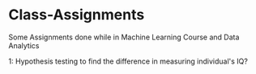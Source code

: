 # Class-Assignments
Some Assignments done while in Machine Learning Course and Data Analytics

1: Hypothesis testing to find the  difference in measuring individual's IQ?
